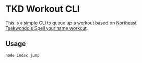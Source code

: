 # TKD Workout CLI

This is a simple CLI to queue up a workout based on [Northeast Taekwondo's Spell your name workout](http://www.northeasttaekwondo.com/whileyoureathome/2020/3/26/a-spell-your-name-martial-arts-workout-from-master-crawford).

## Usage

```
node index jump
```
